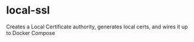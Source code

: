 # local-ssl
Creates a Local Certificate authority, generates local certs, and wires it up to Docker Compose
